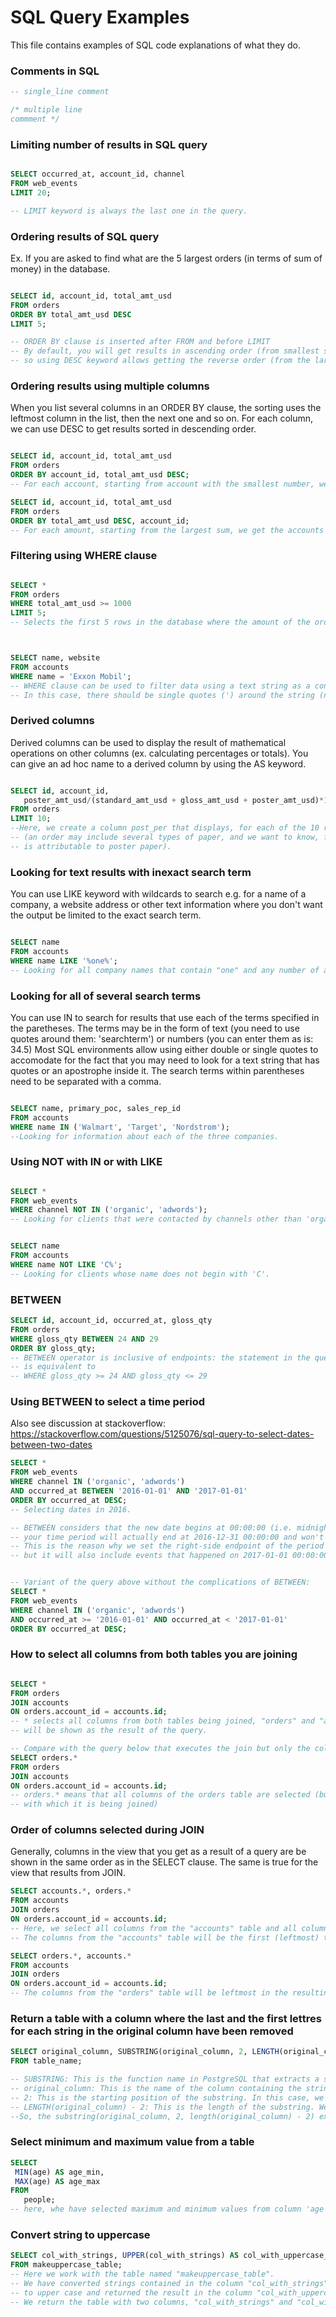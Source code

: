 # SQL Query Examples
This file contains examples of SQL code explanations of what they do.

### Comments in SQL

````sql
-- single_line comment

/* multiple line
commment */
````

### Limiting number of results in SQL query

````sql

SELECT occurred_at, account_id, channel
FROM web_events
LIMIT 20;

-- LIMIT keyword is always the last one in the query.
````


### Ordering results of SQL query

Ex. If you are asked to find what are the 5 largest orders (in terms of sum of money) in the database.

````sql

SELECT id, account_id, total_amt_usd
FROM orders
ORDER BY total_amt_usd DESC 
LIMIT 5;

-- ORDER BY clause is inserted after FROM and before LIMIT
-- By default, you will get results in ascending order (from smallest sum to the largest),
-- so using DESC keyword allows getting the reverse order (from the largest to the smallest sum).

````

### Ordering results using multiple columns
When you list several columns in an ORDER BY clause, the sorting uses the leftmost column in the list, then the next one and so on. For each column, we can use DESC to get results sorted in descending order.

````sql

SELECT id, account_id, total_amt_usd
FROM orders
ORDER BY account_id, total_amt_usd DESC;
-- For each account, starting from account with the smallest number, we get the amounts of all orders passed by this account, beginning with the largest amount.

SELECT id, account_id, total_amt_usd
FROM orders
ORDER BY total_amt_usd DESC, account_id;
-- For each amount, starting from the largest sum, we get the accounts that passed orders for this amount. For example, if there are multiple accounts that passed orders for 100 euros, the first account wil be the one with the smallest account_id.
````

### Filtering using WHERE clause

````sql

SELECT *
FROM orders
WHERE total_amt_usd >= 1000
LIMIT 5;
-- Selects the first 5 rows in the database where the amount of the order is greater than 1000.



SELECT name, website
FROM accounts
WHERE name = 'Exxon Mobil';
-- WHERE clause can be used to filter data using a text string as a condition for filtering.
-- In this case, there should be single quotes (') around the string (not double quotes (")).
````

### Derived columns
Derived columns can be used to display the result of mathematical operations on other columns (ex. calculating percentages or totals).
You can give an ad hoc name to a derived column by using the AS keyword.

````sql

SELECT id, account_id, 
   poster_amt_usd/(standard_amt_usd + gloss_amt_usd + poster_amt_usd)*100 AS post_per
FROM orders
LIMIT 10;
--Here, we create a column post_per that displays, for each of the 10 rows, the result of the calculation.
-- (an order may include several types of paper, and we want to know, for each order, what percentage of the revenue 
-- is attributable to poster paper).

````

### Looking for text results with inexact search term
You can use LIKE keyword with wildcards to search e.g. for a name of a company, a website address or other text information where you don't want the output be limited to the exact search term.

````sql

SELECT name
FROM accounts
WHERE name LIKE '%one%';
-- Looking for all company names that contain "one" and any number of any characters before or after the search term "one".

````

### Looking for all of several search terms
You can use IN to search for results that use each of the terms specified in the paretheses. 
The terms may be in the form of text (you need to use quotes around them: 'searchterm') or numbers (you can enter them as is: 34.5)
Most SQL environments allow using either double or single quotes to accomodate for the fact that you may need to look for a text string that has quotes or an apostrophe inside it.
The search terms within parentheses need to be separated with a comma.

````sql

SELECT name, primary_poc, sales_rep_id
FROM accounts
WHERE name IN ('Walmart', 'Target', 'Nordstrom');
--Looking for information about each of the three companies.
````


### Using NOT with IN or with LIKE

````sql 

SELECT *
FROM web_events
WHERE channel NOT IN ('organic', 'adwords');
-- Looking for clients that were contacted by channels other than 'organic' or 'adwords'


SELECT name
FROM accounts
WHERE name NOT LIKE 'C%';
-- Looking for clients whose name does not begin with 'C'.

````

### BETWEEN

````sql
SELECT id, account_id, occurred_at, gloss_qty
FROM orders
WHERE gloss_qty BETWEEN 24 AND 29
ORDER BY gloss_qty;
-- BETWEEN operator is inclusive of endpoints: the statement in the query above
-- is equivalent to 
-- WHERE gloss_qty >= 24 AND gloss_qty <= 29
````

### Using BETWEEN to select a time period

Also see discussion at stackoverflow:
https://stackoverflow.com/questions/5125076/sql-query-to-select-dates-between-two-dates

````sql
SELECT *
FROM web_events
WHERE channel IN ('organic', 'adwords') 
AND occurred_at BETWEEN '2016-01-01' AND '2017-01-01'
ORDER BY occurred_at DESC;
-- Selecting dates in 2016.

-- BETWEEN considers that the new date begins at 00:00:00 (i.e. midnight). So if you use '2016-12-31' as the endpoint, 
-- your time period will actually end at 2016-12-31 00:00:00 and won't include events that occured after 00:00:00 on December, 31. 
-- This is the reason why we set the right-side endpoint of the period at '2017-01-01' 
-- but it will also include events that happened on 2017-01-01 00:00:00.


-- Variant of the query above without the complications of BETWEEN:
SELECT *
FROM web_events
WHERE channel IN ('organic', 'adwords') 
AND occurred_at >= '2016-01-01' AND occurred_at < '2017-01-01'
ORDER BY occurred_at DESC;
````

### How to select all columns from both tables you are joining

````sql

SELECT *
FROM orders
JOIN accounts
ON orders.account_id = accounts.id;
-- * selects all columns from both tables being joined, "orders" and "accounts", i.e. all these columns
-- will be shown as the result of the query.

-- Compare with the query below that executes the join but only the columns from the "orders" table will be shown:
SELECT orders.*
FROM orders
JOIN accounts
ON orders.account_id = accounts.id;
-- orders.* means that all columns of the orders table are selected (but none of the columns of the "accounts" table
-- with which it is being joined)

````

### Order of columns selected during JOIN
Generally, columns in the view that you get as a result of a query are be shown in the same order as in the SELECT clause. The same is true for the view that results from JOIN.

````sql
SELECT accounts.*, orders.*
FROM accounts
JOIN orders
ON orders.account_id = accounts.id;
-- Here, we select all columns from the "accounts" table and all columns from the "orders" table.
-- The columns from the "accounts" table will be the first (leftmost) to appear in the resulting view.

SELECT orders.*, accounts.*
FROM accounts
JOIN orders
ON orders.account_id = accounts.id;
-- The columns from the "orders" table will be leftmost in the resulting view
````

### Return a table with a column where the last and the first lettres for each string in the original column have been removed

````sql
SELECT original_column, SUBSTRING(original_column, 2, LENGTH(original_column) - 2) AS result 
FROM table_name;

-- SUBSTRING: This is the function name in PostgreSQL that extracts a substring from a string.
-- original_column: This is the name of the column containing the strings from which you want to extract the substring.
-- 2: This is the starting position of the substring. In this case, we start from the second character, as the index in PostgreSQL starts from 1.
-- LENGTH(original_column) - 2: This is the length of the substring. We subtract 2 from the length of the original string to exclude the first and last characters. By using LENGTH(original_column), we dynamically calculate the length of each string in the column.
--So, the substring(original_column, 2, length(original_column) - 2) expression will extract a substring from the original_column starting from the second character and having a length equal to the length of the original string minus 2 (excluding the first and last characters).
````

### Select minimum and maximum value from a table
````sql
SELECT 
 MIN(age) AS age_min, 
 MAX(age) AS age_max
FROM 
   people;
-- here, whe have selected maximum and minimum values from column 'age' from the table 'people'.
````

### Convert string to uppercase
````sql
SELECT col_with_strings, UPPER(col_with_strings) AS col_with_uppercase_strings
FROM makeuppercase_table;
-- Here we work with the table named "makeuppercase_table".
-- We have converted strings contained in the column "col_with_strings"
-- to upper case and returned the result in the column "col_with_uppercase_strings".
-- We return the table with two columns, "col_with_strings" and "col_with_uppercase_strings" for comparison.
